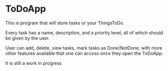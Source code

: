 # ToDoApp
<p>This is program that will store tasks or your ThingsToDo.</p>
<p>Every task has a name, description, and a priority level, all of which should be given by the user.</p>
<p>User can add, delete, view tasks, mark tasks as Done/NotDone, with more other features available that one can access once they open the ToDoApp.</p>
<p>It is still a work in progress</p>

 
